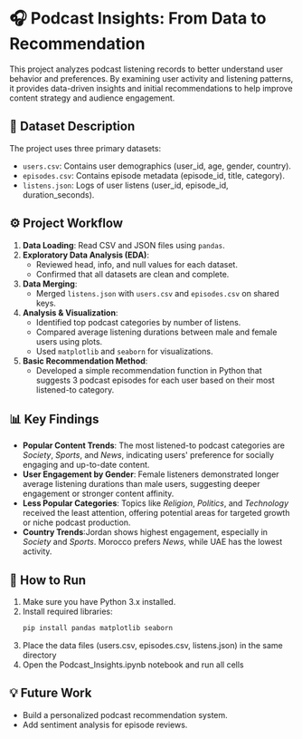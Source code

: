 # 🎧 Podcast Insights: From Data to Recommendation


This project analyzes podcast listening records to better understand user behavior and preferences.
By examining user activity and listening patterns, it provides data-driven insights and initial recommendations to help improve content strategy and audience engagement.

## 📁 Dataset Description

The project uses three primary datasets:

- `users.csv`: Contains user demographics (user_id, age, gender, country).
- `episodes.csv`: Contains episode metadata (episode_id, title, category).
- `listens.json`: Logs of user listens (user_id, episode_id, duration_seconds).

## ⚙️ Project Workflow

1. **Data Loading**: Read CSV and JSON files using `pandas`.
2. **Exploratory Data Analysis (EDA)**:
   - Reviewed head, info, and null values for each dataset.
   - Confirmed that all datasets are clean and complete.
3. **Data Merging**:
   - Merged `listens.json` with `users.csv` and `episodes.csv` on shared keys.
4. **Analysis & Visualization**:
   - Identified top podcast categories by number of listens.
   - Compared average listening durations between male and female users using plots.
   - Used `matplotlib` and `seaborn` for visualizations.
5. **Basic Recommendation Method**:
   - Developed a simple recommendation function in Python that suggests 3 podcast episodes for each user based on their most listened-to category.

## 📊 Key Findings

- **Popular Content Trends**: The most listened-to podcast categories are *Society*, *Sports*, and *News*, indicating users' preference for socially engaging and up-to-date content.
- **User Engagement by Gender**: Female listeners demonstrated longer average listening durations than male users, suggesting deeper engagement or stronger content affinity.
- **Less Popular Categories**: Topics like *Religion*, *Politics*, and *Technology* received the least attention, offering potential areas for targeted growth or niche podcast production.
- **Country Trends**:Jordan shows highest engagement, especially in *Society* and *Sports*. Morocco prefers *News*, while UAE has the lowest activity.


## 🚀 How to Run

1. Make sure you have Python 3.x installed.
2. Install required libraries:
   ```bash
   pip install pandas matplotlib seaborn
   ```
3. Place the data files (users.csv, episodes.csv, listens.json) in the same directory
4. Open the Podcast_Insights.ipynb notebook and run all cells

## 💡 Future Work
* Build a personalized podcast recommendation system.
* Add sentiment analysis for episode reviews.

 
